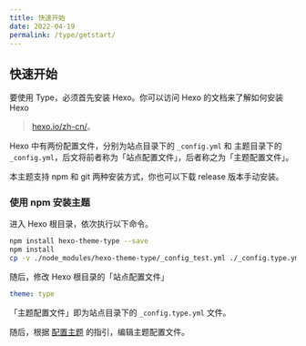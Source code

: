 ```yaml
---
title: 快速开始
date: 2022-04-19
permalink: /type/getstart/
---
```


## 快速开始

要使用 Type，必须首先安装 Hexo。你可以访问 Hexo 的文档来了解如何安装 Hexo 
> [hexo.io/zh-cn/](https://hexo.io/zh-cn/)。

Hexo 中有两份配置文件，分别为站点目录下的 `_config.yml` 和 主题目录下的 `_config.yml`，后文将前者称为「站点配置文件」，后者称之为「主题配置文件」。

本主题支持 npm 和 git 两种安装方式，你也可以下载 release 版本手动安装。

### 使用 npm 安装主题

进入 Hexo 根目录，依次执行以下命令。

```bash
npm install hexo-theme-type --save
npm install
cp -v ./node_modules/hexo-theme-type/_config_test.yml ./_config.type.yml
```

随后，修改 Hexo 根目录的「站点配置文件」

```yaml
theme: type
```

「主题配置文件」即为站点目录下的 `_config.type.yml` 文件。

随后，根据 [配置主题](/type/theme-settings/) 的指引，编辑主题配置文件。